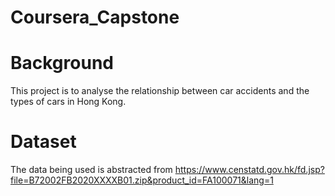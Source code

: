 # Coursera_Capstone
# Background
This project is to analyse the relationship between car accidents and the types of cars in Hong Kong.
# Dataset
The data being used is abstracted from https://www.censtatd.gov.hk/fd.jsp?file=B72002FB2020XXXXB01.zip&product_id=FA100071&lang=1
